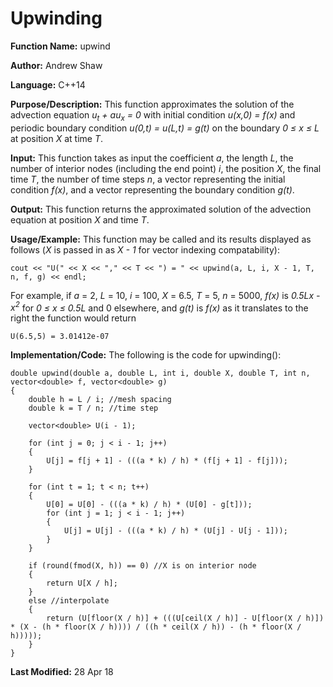 # Upwinding

**Function Name:** upwind

**Author:** Andrew Shaw

**Language:** C++14

**Purpose/Description:** This function approximates the solution of the advection equation *u<sub>t</sub> + au<sub>x</sub> = 0* with initial condition *u(x,0) = f(x)* and periodic boundary condition *u(0,t) = u(L,t) = g(t)* on the boundary *0 &le; x &le; L* at position *X* at time *T*.

**Input:** This function takes as input the coefficient *a*, the length *L*, the number of interior nodes (including the end point) *i*, the position *X*, the final time *T*, the number of time steps *n*, a vector representing the initial condition *f(x)*, and a vector representing the boundary condition *g(t)*.

**Output:** This function returns the approximated solution of the advection equation at position *X* and time *T*.

**Usage/Example:** This function may be called and its results displayed as follows (*X* is passed in as *X - 1* for vector indexing compatability):
~~~~
cout << "U(" << X << "," << T << ") = " << upwind(a, L, i, X - 1, T, n, f, g) << endl;
~~~~
For example, if *a* = 2, *L* = 10, *i* = 100, *X* = 6.5, *T* = 5, *n* = 5000, *f(x)* is *0.5Lx - x<sup>2</sup>* for *0 &le; x &le; 0.5L* and 0 elsewhere, and *g(t)* is *f(x)* as it translates to the right the function would return
~~~~
U(6.5,5) = 3.01412e-07
~~~~
**Implementation/Code:** The following is the code for upwinding():
~~~~
double upwind(double a, double L, int i, double X, double T, int n, vector<double> f, vector<double> g)
{
	double h = L / i; //mesh spacing
	double k = T / n; //time step

	vector<double> U(i - 1);
	
  	for (int j = 0; j < i - 1; j++)
	{
		U[j] = f[j + 1] - (((a * k) / h) * (f[j + 1] - f[j]));
	}

	for (int t = 1; t < n; t++)
	{
		U[0] = U[0] - (((a * k) / h) * (U[0] - g[t]));
		for (int j = 1; j < i - 1; j++)
		{
			U[j] = U[j] - (((a * k) / h) * (U[j] - U[j - 1]));
		}
	}

	if (round(fmod(X, h)) == 0) //X is on interior node
	{
		return U[X / h];
	}
	else //interpolate
	{
		return (U[floor(X / h)] + (((U[ceil(X / h)] - U[floor(X / h)]) * (X - (h * floor(X / h)))) / ((h * ceil(X / h)) - (h * floor(X / h)))));
	}
}
~~~~
**Last Modified:** 28 Apr 18
